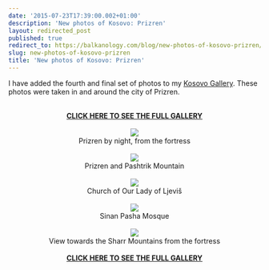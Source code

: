```yaml
---
date: '2015-07-23T17:39:00.002+01:00'
description: 'New photos of Kosovo: Prizren'
layout: redirected_post
published: true
redirect_to: https://balkanology.com/blog/new-photos-of-kosovo-prizren/
slug: new-photos-of-kosovo-prizren
title: 'New photos of Kosovo: Prizren'
---
```


I have added the fourth and final set of photos to my <a href="http://www.pbase.com/alangrant/kosovo">Kosovo Gallery</a>. These photos were taken in and around the city of Prizren.<br />
<br />
<div class="separator" style="clear: both; text-align: center;"><a href="http://www.pbase.com/alangrant/kosovo3"><b>CLICK HERE TO SEE THE FULL GALLERY</b></a><br />
<br />
<a href="http://www.pbase.com/alangrant/image/160818330" style="margin-left: 1em; margin-right: 1em;" title="Prizren by night, from the fortress"><img border="0" src="http://www.pbase.com/alangrant/image/160818330/medium.jpg" /></a><br />
Prizren by night, from the fortress<br />
<br />
<a href="http://www.pbase.com/alangrant/image/160818333" style="margin-left: 1em; margin-right: 1em;" title="Prizren and Pashtrik Mountan"><img border="0" src="http://www.pbase.com/alangrant/image/160818333/medium.jpg" /></a><br />
Prizren and Pashtrik Mountain<br />
<br />
<a href="http://www.pbase.com/alangrant/image/160818346" style="margin-left: 1em; margin-right: 1em;" title="Church of Our Lady of Ljeviš"><img border="0" src="http://www.pbase.com/alangrant/image/160818346/medium.jpg" /></a><br />
Church of Our Lady of Ljeviš<br />
<br />
<a href="http://www.pbase.com/alangrant/image/160818322" style="margin-left: 1em; margin-right: 1em;" title="Sinan Pasha Mosque"><img border="0" src="http://www.pbase.com/alangrant/image/160818322/medium.jpg" /></a><br />
Sinan Pasha Mosque<br />
<br />
<a href="http://www.pbase.com/alangrant/image/160818298" style="margin-left: 1em; margin-right: 1em;" title="View towards the Sharr Mountains from the fortress"><img border="0" src="http://www.pbase.com/alangrant/image/160818298/medium.jpg" /></a><br />
View towards the Sharr Mountains from the fortress<br />
<br />
<a href="http://www.pbase.com/alangrant/kosovo3"><b>CLICK HERE TO SEE THE FULL GALLERY</b></a><br />
<br />
</div><br />